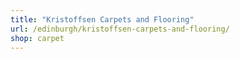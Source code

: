 ```yaml
---
title: "Kristoffsen Carpets and Flooring"
url: /edinburgh/kristoffsen-carpets-and-flooring/
shop: carpet
---
```


